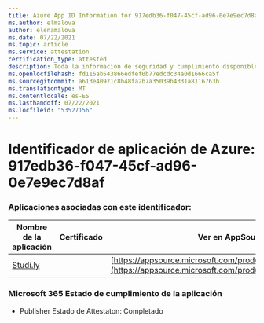 ```yaml
---
title: Azure App ID Information for 917edb36-f047-45cf-ad96-0e7e9ec7d8af
ms.author: elmalova
author: elenamalova
ms.date: 07/22/2021
ms.topic: article
ms.service: attestation
certification_type: attested
description: Toda la información de seguridad y cumplimiento disponible para 917edb36-f047-45cf-ad96-0e7e9ec7d8af.
ms.openlocfilehash: fd116ab543866edfef0b77edcdc34a0d1666ca5f
ms.sourcegitcommit: a613e40971c8b48fa2b7a35039b4331a8116763b
ms.translationtype: MT
ms.contentlocale: es-ES
ms.lasthandoff: 07/22/2021
ms.locfileid: "53527156"
---
```

# <a name="azure-app-id-917edb36-f047-45cf-ad96-0e7e9ec7d8af"></a>Identificador de aplicación de Azure: 917edb36-f047-45cf-ad96-0e7e9ec7d8af


### <a name="apps-associated-with-this-id"></a>Aplicaciones asociadas con este identificador:
| **Nombre de la aplicación** | **Certificado** | **Ver en AppSource** |
|--------------|---------------|-----------------------|
| [Studi.ly](https://docs.microsoft.com/microsoft-365-app-certification/forward/WA200001668) |  | [https://appsource.microsoft.com/product/office/WA200001668](https://appsource.microsoft.com/product/office/WA200001668) |

### <a name="microsoft-365-app-compliance-status"></a>Microsoft 365 Estado de cumplimiento de la aplicación
- Publisher Estado de Attestaton: Completado
